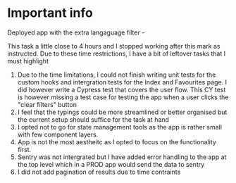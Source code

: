 # Important info

Deployed app with the extra langaguage filter -

This task a little close to 4 hours and I stopped working after this mark as instructed. Due to these time restrictions, I have a bit of leftover tasks that I must highlight

1. Due to the time limitations, I could not finish writing unit tests for the custom hooks and intergration tests for the Index and Favourites page. I did however write a Cypress test that covers the user flow. This CY test is however missing a test case for testing the app when a user clicks the "clear filters" button
2. I feel that the typings could be more streamlined or better organised but the current setup should suffice for the task at hand
3. I opted not to go for state management tools as the app is rather small with few component layers.
4. App is not the most aestheitc as I opted to focus on the functionality first.
5. Sentry was not intergrated but I have added error handling to the app at the top level which in a PROD app would send the data to sentry
6. I did not add pagination of results due to time contraints
